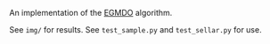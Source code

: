 An implementation of the [EGMDO](https://hal.science/hal-02904829/file/Article_EGMDO.pdf) algorithm.

See `img/` for results. See `test_sample.py` and `test_sellar.py` for use.
